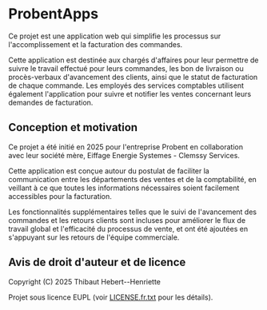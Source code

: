 # ProbentApps

Ce projet est une application web qui simplifie les processus sur l'accomplissement et la facturation des commandes.

Cette application est destinée aux chargés d'affaires pour leur permettre de suivre le travail effectué pour leurs commandes,
les bon de livraison ou procès-verbaux d'avancement des clients, ainsi que le statut de facturation de chaque commande.
Les employés des services comptables utilisent également l'application pour suivre et notifier les ventes concernant leurs demandes de facturation.

## Conception et motivation

Ce projet a été initié en 2025 pour l'entreprise Probent en collaboration avec leur société mère, Eiffage Energie Systemes - Clemssy Services.

Cette application est conçue autour du postulat de faciliter la communication entre les départements des ventes et de la comptabilité,
en veillant à ce que toutes les informations nécessaires soient facilement accessibles pour la facturation.

Les fonctionnalités supplémentaires telles que le suivi de l'avancement des commandes et les retours clients sont incluses pour améliorer
le flux de travail global et l'efficacité du processus de vente, et ont été ajoutées en s'appuyant sur les retours de l'équipe commerciale.

## Avis de droit d'auteur et de licence

Copyright (C) 2025 Thibaut Hebert--Henriette

Projet sous licence EUPL (voir [LICENSE.fr.txt](LICENSE.fr.txt) pour les détails).
